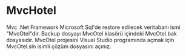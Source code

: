 # MvcHotel
Mvc .Net Framework
Microsoft Sql'de restore edilecek veritabanı ismi "MvcOtel"dir.
Backup dosyayı MvcOtel klasörü içindeki MvcOtel.bak dosyasıdır.
MvcOtel projesini Visual Studio programında açmak için MvcOtel.sln isimli çözüm dosyasını açınız.

